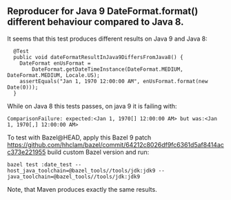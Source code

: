 ## Reproducer for Java 9 DateFormat.format() different behaviour compared to Java 8.

It seems that this test produces different results on Java 9 and Java 8:

```
  @Test
  public void dateFormatResultInJava9DiffersFromJava8() {
    DateFormat enUsFormat =
        DateFormat.getDateTimeInstance(DateFormat.MEDIUM, DateFormat.MEDIUM, Locale.US);
    assertEquals("Jan 1, 1970 12:00:00 AM", enUsFormat.format(new Date(0)));
  }
```

While on Java 8 this tests passes, on java 9 it is failing with:

```
ComparisonFailure: expected:<Jan 1, 1970[] 12:00:00 AM> but was:<Jan 1, 1970[,] 12:00:00 AM>
```

To test with Bazel@HEAD, apply this Bazel 9 patch
https://github.com/hhclam/bazel/commit/64212c8026df9fc6361d5af8414acc373e221955
build custom Bazel version and run:

```
bazel test :date_test --host_java_toolchain=@bazel_tools//tools/jdk:jdk9 --java_toolchain=@bazel_tools//tools/jdk:jdk9
```

Note, that Maven produces exactly the same results.
